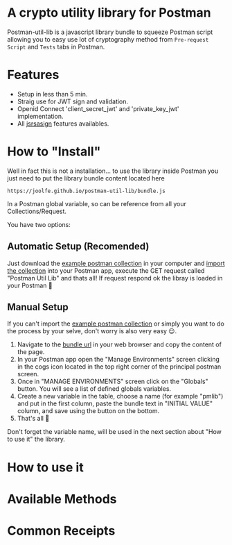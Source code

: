 # A crypto utility library for Postman

Postman-util-lib is a javascript library bundle to squeeze Postman script allowing you to easy use lot of cryptography method from `Pre-request Script` and `Tests` tabs in Postman.

# Features

- Setup in less than 5 min.
- Straig use for JWT sign and validation.
- Openid Connect 'client_secret_jwt' and 'private_key_jwt' implementation.
- All [jsrsasign](http://kjur.github.io/jsrsasign/) features availables.

# How to "Install"

Well in fact this is not a installation... to use the library inside Postman you just need to put the library bundle content located here
```
https://joolfe.github.io/postman-util-lib/bundle.js
```
In a Postman global variable, so can be reference from all your Collections/Request.

You have two options:

## Automatic Setup (Recomended)

Just download the [example postman collection]() in your computer and [import the collection](https://learning.getpostman.com/docs/postman/collections/data-formats/#importing-postman-data) into your Postman app, execute the GET request called "Postman Util Lib" and thats all! If request respond ok the libray is loaded in your Postman :muscle:

## Manual Setup

If you can't import the [example postman collection]() or simply you want to do the process by your selve, don't worry is also very easy :relieved:.

1. Navigate to the [bundle url](https://joolfe.github.io/postman-util-lib/bundle.js) in your web browser and copy the content of the page.
2. In your Postman app open the "Manage Environments" screen clicking in the cogs icon located in the top right corner of the principal postman screen.
3. Once in "MANAGE ENVIRONMENTS" screen click on the "Globals" button. You will see a list of defined globals variables.
4. Create a new variable in the table, choose a name (for example "pmlib") and put in the first column,  paste the bundle text in "INITIAL VALUE" column, and save using the button on the bottom.
5. That's all :muscle:

Don't forget the variable name, will be used in the next section about "How to use it" the library.

# How to use it



# Available Methods



# Common Receipts

